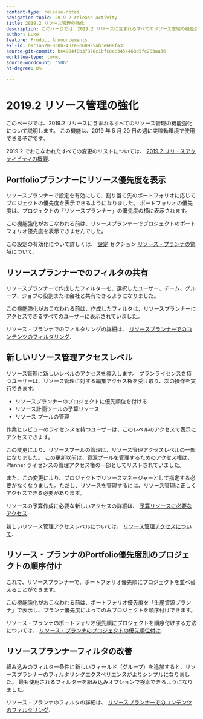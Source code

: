 ```yaml
---
content-type: release-notes
navigation-topic: 2019-2-release-activity
title: 2019.2 リソース管理の強化
description: このページでは、2019.2 リリースに含まれるすべてのリソース管理の機能強化について説明します。 この機能は、2019 年 5 月 20 日の週に実稼動環境で使用できる予定です。
author: Luke
feature: Product Announcements
exl-id: b9c1a628-030b-437e-b609-5ab3e608fa31
source-git-commit: be4904f0b37870c1bfc8ec345e468d5fc283aa36
workflow-type: tm+mt
source-wordcount: '506'
ht-degree: 0%

---
```


# 2019.2 リソース管理の強化

このページでは、2019.2 リリースに含まれるすべてのリソース管理の機能強化について説明します。 この機能は、2019 年 5 月 20 日の週に実稼動環境で使用できる予定です。

2019.2 でおこなわれたすべての変更のリストについては、 [2019.2 リリースアクティビティの概要](../../../../product-announcements/product-releases/quarterly-release-archive/2019.2-release-activity/2019.2-release-activity-overview.md).

## Portfolioプランナーにリソース優先度を表示

リソースプランナーで設定を有効にして、割り当て先のポートフォリオに応じてプロジェクトの優先度を表示できるようになりました。 ポートフォリオの優先度は、プロジェクトの「リソースプランナー」の優先度の横に表示されます。

この機能強化がおこなわれる前は、リソースプランナーでプロジェクトのポートフォリオ優先度を表示できませんでした。

この設定の有効化について詳しくは、 [設定](../../../../resource-mgmt/resource-planning/resource-planner-navigation.md#settings) セクション [リソース・プランナの領域について](../../../../resource-mgmt/resource-planning/resource-planner-navigation.md).

## リソースプランナーでのフィルタの共有

リソースプランナーで作成したフィルターを、選択したユーザー、チーム、グループ、ジョブの役割または会社と共有できるようになりました。

この機能強化がおこなわれる前は、作成したフィルタは、リソースプランナーにアクセスできるすべてのユーザーに表示されていました。

リソース・プランナでのフィルタリングの詳細は、 [リソースプランナーでのコンテンツのフィルタリング](../../../../resource-mgmt/resource-planning/filter-resource-planner.md).

## 新しいリソース管理アクセスレベル

リソース管理に新しいレベルのアクセスを導入します。 プランライセンスを持つユーザーは、リソース管理に対する編集アクセス権を受け取り、次の操作を実行できます。

* リソースプランナーのプロジェクトに優先順位を付ける
* リソース計画ツールの予算リソース
* リソース プールの管理

作業とレビューのライセンスを持つユーザーは、このレベルのアクセスで表示にアクセスできます。

この変更により、リソースプールの管理は、リソース管理アクセスレベルの一部になりました。 この更新以前は、資源プールを管理するためのアクセス権は、Planner ライセンスの管理アクセス権の一部としてリストされていました。

また、この変更により、プロジェクトでリソースマネージャーとして指定する必要がなくなりました。ただし、リソースを管理するには、リソース管理に正しくアクセスできる必要があります。

リソースの予算作成に必要な新しいアクセスの詳細は、 [予算リソースに必要なアクセス](../../../../resource-mgmt/resource-planning/access-needed-to-budget-resources.md).

新しいリソース管理アクセスレベルについては、 [リソース管理アクセスについて](../../../../administration-and-setup/add-users/configure-and-grant-access/grant-access-resource-management.md).

## リソース・プランナのPortfolio優先度別のプロジェクトの順序付け

これで、リソースプランナーで、ポートフォリオ優先順にプロジェクトを並べ替えることができます。

この機能強化がおこなわれる前は、ポートフォリオ優先度を「生産資源プランナ」で表示し、プランナ優先度によってのみプロジェクトを順序付けできます。

リソース・プランナのポートフォリオ優先順にプロジェクトを順序付けする方法については、 [リソース・プランナのプロジェクトの優先順位付け](../../../../resource-mgmt/resource-planning/prioritize-projects-resource-planner.md).

## リソースプランナーフィルタの改善

組み込みのフィルター条件に新しいフィールド（グループ）を追加すると、リソースプランナーのフィルタリングエクスペリエンスがよりシンプルになりました。 最も使用されるフィルターを組み込みオプションで検索できるようになりました。

リソース・プランナのフィルタの詳細は、 [リソースプランナーでのコンテンツのフィルタリング](../../../../resource-mgmt/resource-planning/filter-resource-planner.md).


